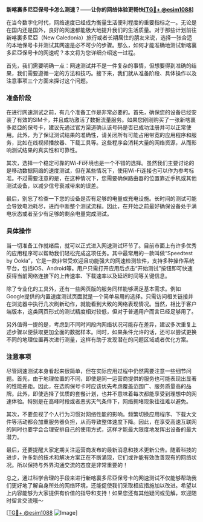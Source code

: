 **新喀裏多尼亞保号卡怎么测速？——让你的网络体验更畅快[[TG💪+ @esim1088](https://t.me/s/esim1088)]**

在当今数字化时代，网络速度已经成为衡量生活便利程度的重要指标之一。无论是在国内还是国外，良好的网速都能极大地提升我们的生活质量。对于那些计划前往新喀裏多尼亞（New Caledonia）旅行或者长期居住的朋友来说，选择一张合适的本地保号卡并测试其网速是必不可少的步骤。那么，如何才能准确地测试新喀裏多尼亞保号卡的网速呢？本文将为您详细介绍这一过程。

首先，我们需要明确一点：网速测试并不是一件复杂的事情，但想要得到准确的结果，我们需要遵循一定的方法和技巧。接下来，我们就从准备阶段、具体操作以及注意事项三个方面来探讨这个问题。

### 准备阶段

在进行网速测试之前，有几个准备工作是非常必要的。首先，确保您的设备已经安装了有效的SIM卡，并且成功激活了数据流量服务。如果您刚刚购买了一张新喀裏多尼亞的保号卡，建议先通过官方渠道确认该号码是否已成功注册并可以正常使用。此外，为了保证测试结果的准确性，请关闭所有可能占用带宽的应用程序和服务，比如在线视频播放器、下载工具等。这些程序会消耗大量的网络资源，从而影响测试结果的真实性和可靠性。

其次，选择一个稳定可靠的Wi-Fi环境也是一个不错的选择。虽然我们主要讨论的是移动数据网络的速度测试，但在某些情况下，使用Wi-Fi连接也可以作为参考标准。不过需要注意的是，在这种情况下，您需要确保路由器的位置靠近手机或其他测试设备，以减少信号衰减带来的误差。

最后，别忘了检查一下您的设备是否有足够的电量或充电设施。长时间的测试可能会导致电池耗尽，进而中断整个测试流程。因此，在开始之前最好确保设备处于满电状态或者至少有足够的剩余电量完成测试。

### 具体操作

当一切准备工作就绪后，就可以正式进入网速测试环节了。目前市面上有许多优秀的应用程序可以帮助我们轻松完成这项任务。其中最常用的一款叫做“Speedtest by Ookla”，它是一款非常受欢迎且功能强大的网速检测软件，支持多种操作系统平台，包括iOS、Android等。用户只需打开应用后点击“开始测试”按钮即可快速获得当前网络连接下的上传速率、下载速率以及延迟时间等关键信息。

除了专业化的工具外，还有一些网页版的服务同样能够满足基本需求。例如Google提供的内置速度测试页面就是一个简单易用的选择。只需访问相关链接并在浏览器中执行几次刷新动作，就能看到大致的网络表现情况。当然，相比于客户端版本，这类网页形式的测试精度相对较低，但对于普通用户而言已经足够用了。

另外值得一提的是，考虑到不同时间段内网络状况可能存在差异，建议多次重复上述步骤以便获取更加全面的数据样本。同时，如果条件允许的话，还可以尝试更换不同的地理位置再次进行测量，这样有助于发现潜在的问题区域或者优化方案。

### 注意事项

尽管网速测试本身看起来很简单，但在实际应用过程中仍然需要注意一些细节问题。首先，由于地理位置的不同，即使是同一运营商提供的服务也可能表现出显著的性能差距。因此，在选购保号卡时应该优先考虑覆盖范围广、服务质量高的品牌。此外，即使选择了优质的套餐计划，也并不意味着每次都能享受到理想中的网速体验。特别是在高峰时段或者恶劣天气条件下，网络拥堵现象往往难以避免。

其次，不要忽视了个人行为习惯对网络性能的影响。频繁切换应用程序、下载大文件等活动都会加重服务器负担，从而导致整体速度下降。因此，在享受高速互联网的同时也要学会合理安排自己的使用方式，这样才能最大限度地发挥出设备的最大潜力。

最后，还要提醒大家定期关注运营商发布的最新消息和技术更新公告。随着科技的进步，许多新的技术和解决方案正在不断涌现，它们或许能有效改善现有的网络状况。所以保持与外界沟通交流的态度是非常重要的！

总之，通过科学合理的手段来进行新喀裏多尼亞保号卡的网速测试不仅能够帮助我们更好地了解自身所处的网络环境，还能促使我们采取相应措施加以改进。希望以上内容能够为大家提供有价值的指导和支持！如果您还有其他疑问或见解，欢迎随时留言交流哦～

[[TG💪+ @esim1088](https://t.me/s/esim1088) ![Image](https://i.postimg.cc/4NQfJmqS/Snipaste-2025-05-13-00-14-12.png)]